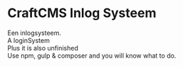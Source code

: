 # CraftCMS Inlog Systeem
Een inlogsysteem.\
A loginSystem\
Plus it is also unfinished\
Use npm, gulp & composer and you will know what to do.
